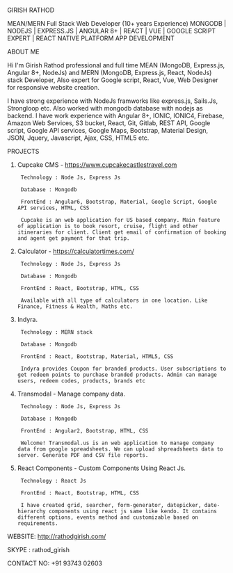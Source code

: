 GIRISH RATHOD

MEAN/MERN Full Stack Web Developer (10+ years Experience)
MONGODB | NODEJS | EXPRESS.JS | ANGULAR 8+ | REACT | VUE | GOOGLE SCRIPT EXPERT | REACT NATIVE PLATFORM APP DEVELOPMENT

ABOUT ME

Hi I'm Girish Rathod professional and full time MEAN (MongoDB, Express.js, Angular 8+, NodeJs) and MERN (MongoDB, Express.js, React, NodeJs) stack Developer, Also expert for Google script, React, Vue, Web Designer for responsive website creation.

I have strong experience with NodeJs framworks like express.js, Sails.Js, Strongloop etc. Also worked with mongodb database with nodejs as backend. I have work experience with Angular 8+, IONIC, IONIC4, Firebase, Amazon Web Services, S3 bucket, React, Git, Gitlab, REST API, Google script, Google API services, Google Maps, Bootstrap, Material Design, JSON, Jquery, Javascript, Ajax, CSS, HTML5 etc.

PROJECTS

1. Cupcake CMS - https://www.cupcakecastlestravel.com

        Technology : Node Js, Express Js

        Database : Mongodb

        FrontEnd : Angular6, Bootstrap, Material, Google Script, Google API services, HTML, CSS

        Cupcake is an web application for US based company. Main feature of application is to book resort, cruise, flight and other itineraries for client. Client get email of confirmation of booking and agent get payment for that trip.

2. Calculator - https://calculatortimes.com/

        Technology : Node Js, Express Js

        Database : Mongodb

        FrontEnd : React, Bootstrap, HTML, CSS

        Available with all type of calculators in one location. Like Finance, Fitness & Health, Maths etc.
   
3. Indyra.

        Technology : MERN stack

        Database : Mongodb

        FrontEnd : React, Bootstrap, Material, HTML5, CSS

        Indyra provides Coupon for branded products. User subscriptions to get redeem points to purchase branded products. Admin can manage users, redeem codes, products, brands etc       
        
4. Transmodal - Manage company data.

        Technology : Node Js, Express Js

        Database : Mongodb

        FrontEnd : Angular2, Bootstrap, HTML, CSS

        Welcome! Transmodal.us is an web application to manage company data from google spreadsheets. We can upload shpreadsheets data to server. Generate PDF and CSV file reports.

3. React Components - Custom Components Using React Js.

        Technology : React Js

        FrontEnd : React, Bootstrap, HTML, CSS

        I have created grid, searcher, form-generator, datepicker, date-hierarchy components using react js same like kendo. It contains different options, events method and customizable based on requirements.


WEBSITE: http://rathodgirish.com/

SKYPE : rathod_girish

CONTACT NO: +91 93743 02603

